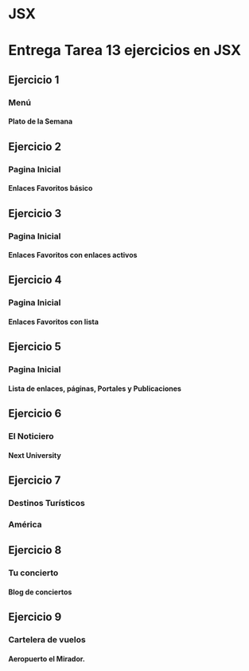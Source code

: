 # JSX

# Entrega Tarea 13 ejercicios en JSX

## Ejercicio 1 
### Menú 
#### Plato de la Semana

## Ejercicio 2
### Pagina Inicial 
#### Enlaces Favoritos básico

## Ejercicio 3
### Pagina Inicial 
#### Enlaces Favoritos con enlaces activos

## Ejercicio 4
### Pagina Inicial 
#### Enlaces Favoritos con lista 

## Ejercicio 5
### Pagina Inicial 
#### Lista de enlaces, páginas, Portales y Publicaciones

## Ejercicio 6
### El Noticiero
#### Next University

## Ejercicio 7
### Destinos Turísticos
### América

## Ejercicio 8
### Tu concierto
#### Blog de conciertos

## Ejercicio 9
### Cartelera de vuelos 
#### Aeropuerto el Mirador.



